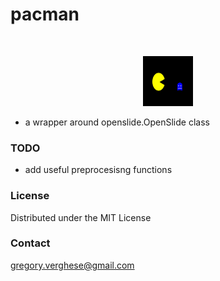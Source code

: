 # pacman


<!-- PROJECT LOGO -->
<br />
<p align="center">
  <a href="https://github.com/othneildrew/Best-README-Template">
    <img src="images/pacmanlogo.svg" alt="Logo" width="80" height="80">
  </a>
 


* a wrapper around openslide.OpenSlide class

### TODO

* add useful preprocesisng functions


<!-- LICENSE -->
### License

Distributed under the MIT License

<!-- CONTACT -->
### Contact

gregory.verghese@gmail.com
